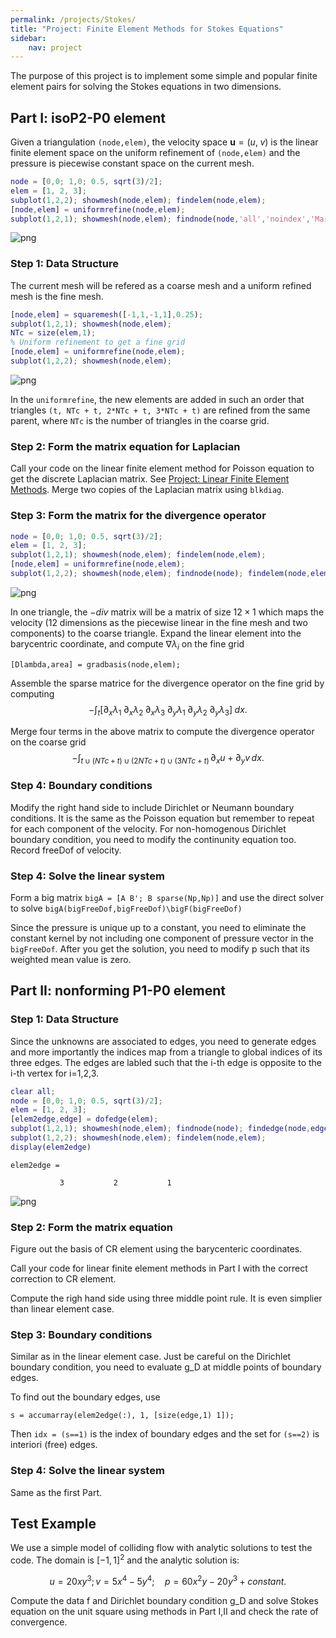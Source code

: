 ```yaml
---
permalink: /projects/Stokes/
title: "Project: Finite Element Methods for Stokes Equations"
sidebar:
    nav: project
---
```


The purpose of this project is to implement some simple and popular finite
element pairs for solving the Stokes equations in two dimensions.

## Part I: isoP2-P0 element

Given a triangulation `(node,elem)`, the velocity space $\mathbf u = (u, \; v)$ is the linear
finite element space on the uniform refinement of `(node,elem)` and the pressure is piecewise constant space on the current mesh.


```matlab
node = [0,0; 1,0; 0.5, sqrt(3)/2];
elem = [1, 2, 3];
subplot(1,2,2); showmesh(node,elem); findelem(node,elem);
[node,elem] = uniformrefine(node,elem);
subplot(1,2,1); showmesh(node,elem); findnode(node,'all','noindex','MarkerSize',36);
```


    
![png](projectStokes_files/projectStokes_2_0.png)
    


### Step 1: Data Structure
The current mesh will be refered as a coarse mesh and a uniform refined mesh is the fine mesh.


```matlab
[node,elem] = squaremesh([-1,1,-1,1],0.25);
subplot(1,2,1); showmesh(node,elem);
NTc = size(elem,1);
% Uniform refinement to get a fine grid
[node,elem] = uniformrefine(node,elem);
subplot(1,2,2); showmesh(node,elem);
```


    
![png](projectStokes_files/projectStokes_4_0.png)
    


In the `uniformrefine`, the new elements are added in such an order that
triangles `(t, NTc + t, 2*NTc + t, 3*NTc + t)` are refined from the same
parent, where `NTc` is the number of triangles in the coarse grid.

### Step 2: Form the matrix equation for Laplacian

Call your code on the linear finite element method for Poisson equation to get the discrete Laplacian matrix. See [Project: Linear Finite Element Methods](projectFEM.html). Merge two copies of the Laplacian matrix using `blkdiag`.

### Step 3: Form the matrix for the divergence operator


```matlab
node = [0,0; 1,0; 0.5, sqrt(3)/2];
elem = [1, 2, 3];
subplot(1,2,1); showmesh(node,elem); findelem(node,elem);
[node,elem] = uniformrefine(node,elem);
subplot(1,2,2); showmesh(node,elem); findnode(node); findelem(node,elem);
```


    
![png](projectStokes_files/projectStokes_8_0.png)
    


In one triangle, the $-div$ matrix will be a matrix of size $12\times 1$ which maps the velocity (12 dimensions as the piecewise linear in the fine mesh and two components) to the coarse triangle. Expand the linear element into the barycentric coordinate, and compute $\nabla \lambda_i$ on the fine grid 

    [Dlambda,area] = gradbasis(node,elem);

Assemble the sparse matrice for the divergence operator on the fine grid by
computing 
$$
-\int_t [\partial_x \lambda_1 \; \partial_x \lambda_2 \; \partial_x \lambda_3 \; \partial_y \lambda_1 \; \partial_y \lambda_2 \; \partial_y \lambda_3]\; dx.
$$

Merge four terms in the above matrix to compute the divergence operator
on the coarse grid
$$-\int_{t\cup (NTc + t) \cup  (2NTc + t) \cup (3NTc + t)} \, \partial_x u + \partial_y v \, dx.$$

### Step 4: Boundary conditions

Modify the right hand side to include Dirichlet or Neumann boundary
conditions. It is the same as the Poisson equation but remember to repeat for each
component of the velocity. For non-homogenous Dirichlet boundary condition, you need to
modify the continunity equation too. Record freeDof of velocity.

### Step 4: Solve the linear system

Form a big matrix `bigA = [A B'; B sparse(Np,Np)]` and use the
direct solver to solve `bigA(bigFreeDof,bigFreeDof)\bigF(bigFreeDof)`

Since the pressure is unique up to a constant, you need to eliminate the
constant kernel by not including one component of pressure vector in the
`bigFreeDof`. After you get the solution, you need to modify p such that
its weighted mean value is zero.

## Part II: nonforming P1-P0 element


### Step 1: Data Structure
Since the unknowns are associated to edges, you need to generate edges
and more importantly the indices map from a triangle to global indices of
its three edges.  The edges are labled such that the i-th edge is
opposite to the i-th vertex for i=1,2,3.


```matlab
clear all;
node = [0,0; 1,0; 0.5, sqrt(3)/2];
elem = [1, 2, 3];
[elem2edge,edge] = dofedge(elem);
subplot(1,2,1); showmesh(node,elem); findnode(node); findedge(node,edge);
subplot(1,2,2); showmesh(node,elem); findelem(node,elem);
display(elem2edge)
```

    
    elem2edge =
    
               3           2           1
    



    
![png](projectStokes_files/projectStokes_13_1.png)
    


### Step 2: Form the matrix equation

Figure out the basis of CR element using the barycenteric coordinates. 

Call your code for linear finite element methods in Part I with the
correct correction to CR element.

Compute the righ hand side using three middle point rule. It is even
simplier than linear element case.

### Step 3: Boundary conditions

Similar as in the linear element case. Just be careful on the Dirichlet
boundary condition, you need to evaluate g_D at middle points of boundary
edges.

To find out the boundary edges, use

    s = accumarray(elem2edge(:), 1, [size(edge,1) 1]);

Then `idx = (s==1)` is the index of boundary edges and the set for `(s==2)` is interiori (free) edges.

### Step 4: Solve the linear system

Same as the first Part.

## Test Example

We use a simple model of colliding flow with analytic solutions to test
the code. The domain is $[-1,1]^2$ and the analytic solution is:

$$u = 20xy^3; v = 5x^4 - 5y^4; \quad p = 60x^2y - 20y^3 + constant.$$

Compute the data f and Dirichlet boundary condition g_D and solve Stokes
equation on the unit square using methods in Part I,II and check the
rate of convergence.
